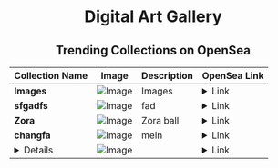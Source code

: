 <div align="center">

# Digital Art Gallery

## Trending Collections on OpenSea

| Collection Name                             | Image                                                                                     | Description              | OpenSea Link                                                                                          |
|---------------------------------------------|-------------------------------------------------------------------------------------------|--------------------------|--------------------------------------------------------------------------------------------------------|
| **Images** | ![Image](https://i.seadn.io/s/raw/files/326bef8c980a67daa25bdb820e6137e7.jpg?w=500&auto=format?w=200&auto=format) | Images  | <details><summary>Link</summary>[Images](https://opensea.io/collection/images-48)</details> |
| **sfgadfs** | ![Image](https://i.seadn.io/s/raw/files/9e14bc9a1ff68bf515351e803f133b2f.jpg?w=500&auto=format?w=200&auto=format) | fad | <details><summary>Link</summary>[sfgadfs](https://opensea.io/collection/sfgadfs)</details> |
| **Zora** | ![Image](https://i.seadn.io/s/raw/files/5218da0ef03476a69cd266cd6b5245cd.jpg?w=500&auto=format?w=200&auto=format) | Zora ball | <details><summary>Link</summary>[Zora](https://opensea.io/collection/zora-9017)</details> |
| **changfa** | ![Image](https://i.seadn.io/s/raw/files/53e53469d5a58968fed652b249ef6f5a.jpg?w=500&auto=format?w=200&auto=format) | mein | <details><summary>Link</summary>[changfa](https://opensea.io/collection/changfa)</details> |
| **<details><summary>@holaviola Creator Token on Drakula.app</summary>** | ![Image](?w=200&auto=format) |  | <details><summary>Link</summary>[@holaviola Creator Token on Drakula.app](https://opensea.io/collection/holaviola-creator-token-on-drakula-app)</details> |

</div>